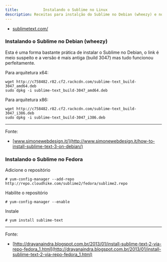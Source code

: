 ```yaml
---
title:           Instalando o Sublime no Linux
description: Receitas para instalção do Sublime no Debian (wheezy) e no Fedora
---
```



- [sublimetext.com/](https://www.sublimetext.com/ )


### Instalando o Sublime no Debian (wheezy)

Esta é uma forma bastante prática de instalar o Sublime no Debian, o link é meio suspeito e a versão é mais antiga
(build 3047) mas tudo funcionou perfeitamente.


Para arquitetura x64:

    wget http://c758482.r82.cf2.rackcdn.com/sublime-text_build-3047_amd64.deb
    sudo dpkg -i sublime-text_build-3047_amd64.deb

Para arquitetura x86:

    wget http://c758482.r82.cf2.rackcdn.com/sublime-text_build-3047_i386.deb
    sudo dpkg -i sublime-text_build-3047_i386.deb

- - -
Fonte:

- [www.simonewebdesign.it/](http://www.simonewebdesign.it/how-to-install-sublime-text-3-on-debian/)





### Instalando o Sublime no Fedora

Adicione o repositório

	# yum-config-manager --add-repo http://repo.cloudhike.com/sublime2/fedora/sublime2.repo

Habilite o repositório

	# yum-config-manager --enable

Instale

	# yum install sublime-text

- - -
Fonte:

- [http://drayanaindra.blogspot.com.br/2013/01/install-sublime-text-2-via-repo-fedora_1.html](http://drayanaindra.blogspot.com.br/2013/01/install-sublime-text-2-via-repo-fedora_1.html)
